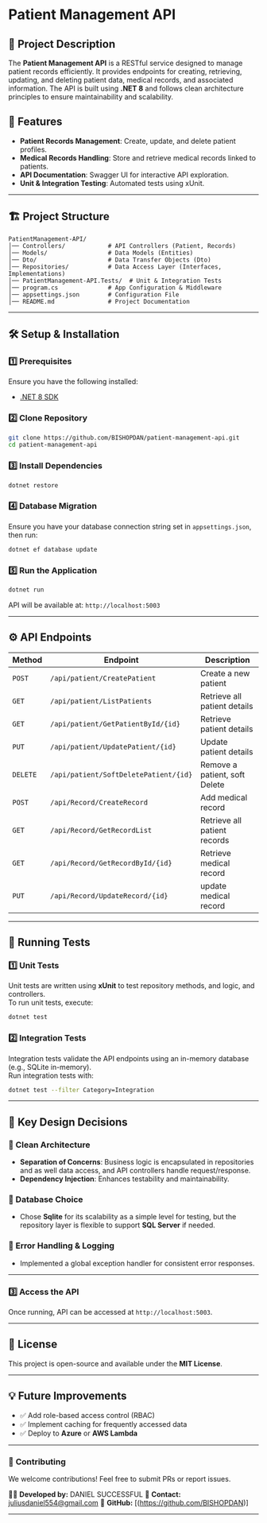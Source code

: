 ﻿# Patient Management API

## 📌 Project Description
The **Patient Management API** is a RESTful service designed to manage patient records efficiently. It provides endpoints for creating, retrieving, updating, and deleting patient data, medical records, and associated information. The API is built using **.NET 8** and follows clean architecture principles to ensure maintainability and scalability.

## 🚀 Features
- **Patient Records Management**: Create, update, and delete patient profiles.
- **Medical Records Handling**: Store and retrieve medical records linked to patients.
- **API Documentation**: Swagger UI for interactive API exploration.
- **Unit & Integration Testing**: Automated tests using xUnit.

---

## 🏗️ Project Structure
```
PatientManagement-API/
│── Controllers/            # API Controllers (Patient, Records)
│── Models/                 # Data Models (Entities)
│── Dto/                    # Data Transfer Objects (Dto)
│── Repositories/           # Data Access Layer (Interfaces, Implementations)
│── PatientManagement-API.Tests/  # Unit & Integration Tests
│── program.cs              # App Configuration & Middleware
│── appsettings.json        # Configuration File
│── README.md               # Project Documentation
```

---

## 🛠️ Setup & Installation
### **1️⃣ Prerequisites**
Ensure you have the following installed:
- [.NET 8 SDK](https://dotnet.microsoft.com/en-us/download/dotnet/8.0)

### **2️⃣ Clone Repository**
```sh
git clone https://github.com/BISHOPDAN/patient-management-api.git
cd patient-management-api
```

### **3️⃣ Install Dependencies**
```sh
dotnet restore
```

### **4️⃣ Database Migration**
Ensure you have your database connection string set in `appsettings.json`, then run:
```sh
dotnet ef database update
```

### **5️⃣ Run the Application**
```sh
dotnet run
```
API will be available at: `http://localhost:5003`

---

## ⚙️ API Endpoints
| Method | Endpoint | Description |
|--------|----------|--------------|
| `POST` | `/api/patient/CreatePatient` | Create a new patient |
| `GET`  | `/api/patient/ListPatients`| Retrieve all patient details |
| `GET`  | `/api/patient/GetPatientById/{id}` | Retrieve patient details |
| `PUT`  | `/api/patient/UpdatePatient/{id}` | Update patient details |
| `DELETE` | `/api/patient/SoftDeletePatient/{id}` | Remove a patient, soft Delete |
| `POST` | `/api/Record/CreateRecord` | Add medical record |
| `GET`  | `/api/Record/GetRecordList`| Retrieve all patient records |
| `GET`  | `/api/Record/GetRecordById/{id}` | Retrieve medical record |
| `PUT`  | `/api/Record/UpdateRecord/{id}` | update medical record |

---

## 🧪 Running Tests
### **1️⃣ Unit Tests**
Unit tests are written using **xUnit** to test repository methods, and logic, and controllers.  
To run unit tests, execute:
```sh
dotnet test
```

### **2️⃣ Integration Tests**
Integration tests validate the API endpoints using an in-memory database (e.g., SQLite in-memory).  
Run integration tests with:
```sh
dotnet test --filter Category=Integration
```

---

## 🎯 Key Design Decisions
### **🔹 Clean Architecture**
- **Separation of Concerns**: Business logic is encapsulated in repositories and as well data access, and API controllers handle request/response.
- **Dependency Injection**: Enhances testability and maintainability.

### **🔹 Database Choice**
- Chose **Sqlite** for its scalability as a simple level for testing, but the repository layer is flexible to support **SQL Server** if needed.

### **🔹 Error Handling & Logging**
- Implemented a global exception handler for consistent error responses.

---

### **3️⃣ Access the API**
Once running, API can be accessed at `http://localhost:5003`.

---

## 📜 License
This project is open-source and available under the **MIT License**.

---

## 💡 Future Improvements
- ✅ Add role-based access control (RBAC)
- ✅ Implement caching for frequently accessed data
- ✅ Deploy to **Azure** or **AWS Lambda**

---

### 🔗 **Contributing**
We welcome contributions! Feel free to submit PRs or report issues.

👨‍💻 **Developed by:** DANIEL SUCCESSFUL
📧 **Contact:** juliusdaniel554@gmail.com
📂 **GitHub:** [(https://github.com/BISHOPDAN)]

---